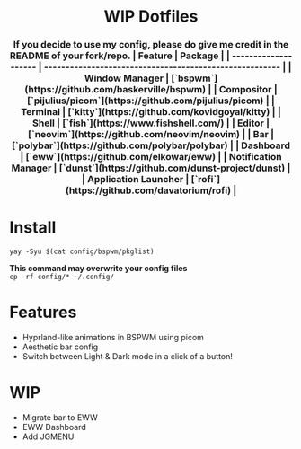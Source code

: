 <h1 align="center">WIP Dotfiles</h1>

<h3 align="center">If you decide to use my config, please do give me credit in the README of your fork/repo.</center>
| Feature              | Package                                                 |
| -------------------- | ------------------------------------------------------- |
| Window Manager       | [`bspwm`](https://github.com/baskerville/bspwm)         |
| Compositor           | [`pijulius/picom`](https://github.com/pijulius/picom)   |
| Terminal             | [`kitty`](https://github.com/kovidgoyal/kitty)          |
| Shell                | [`fish`](https://www.fishshell.com/)                    |
| Editor               | [`neovim`](https://github.com/neovim/neovim)            |
| Bar                  | [`polybar`](https://github.com/polybar/polybar)         |
| Dashboard            | [`eww`](https://github.com/elkowar/eww)                 |
| Notification Manager | [`dunst`](https://github.com/dunst-project/dunst)       |
| Application Launcher | [`rofi`](https://github.com/davatorium/rofi)            |
<!-- | Application Menu     | [`jgmenu`](https://github.com/johanmalm/jgmenu)         | -->

# Install
```yay -Syu $(cat config/bspwm/pkglist)```

**This command may overwrite your config files**
<br>
```cp -rf config/* ~/.config/```

# Features
* Hyprland-like animations in BSPWM using picom
* Aesthetic bar config
* Switch between Light & Dark mode in a click of a button!

# WIP
* Migrate bar to EWW
* EWW Dashboard
* Add JGMENU
